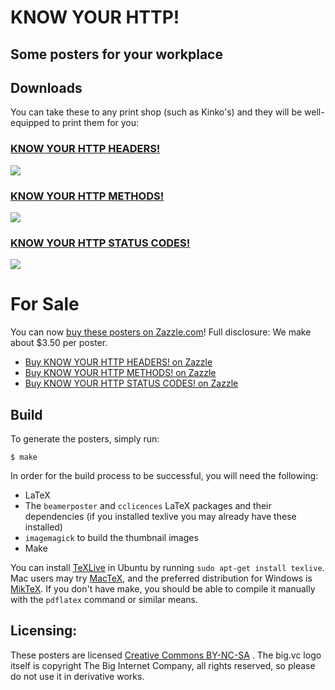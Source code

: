# KNOW YOUR HTTP!
## Some posters for your workplace

## Downloads

You can take these to any print shop (such as Kinko's) and they will be well-equipped to print them for you:

### [KNOW YOUR HTTP HEADERS!](https://github.com/jesusabdullah/know-your-http/blob/master/headers.pdf?raw=true)

[![](https://raw.github.com/bigcompany/know-your-http/master/thumbnails/headers.png)](https://github.com/jesusabdullah/know-your-http/blob/master/headers.pdf?raw=true)


### [KNOW YOUR HTTP METHODS!](https://github.com/jesusabdullah/know-your-http/blob/master/methods.pdf?raw=true)

[![](https://raw.github.com/bigcompany/know-your-http/master/thumbnails/methods.png)](https://github.com/jesusabdullah/know-your-http/blob/master/methods.pdf?raw=true)

### [KNOW YOUR HTTP STATUS CODES!](https://github.com/jesusabdullah/know-your-http/blob/master/status-codes.pdf?raw=true)

[![](https://raw.github.com/bigcompany/know-your-http/master/thumbnails/status-codes.png)](https://github.com/jesusabdullah/know-your-http/blob/master/status-codes.pdf?raw=true)

# For Sale

You can now [buy these posters on Zazzle.com](http://www.zazzle.com/bigcompany/gifts?cg=196156583198150258)! Full disclosure: We make about $3.50 per poster.

* [Buy KNOW YOUR HTTP HEADERS! on Zazzle](http://www.zazzle.com/know_your_http_headers_v0_1_0_size_a1-228190277124642405)
* [Buy KNOW YOUR HTTP METHODS! on Zazzle](http://www.zazzle.com/know_your_http_methods_v0_1_0_size_a1_poster-228777599755392880)
* [Buy KNOW YOUR HTTP STATUS CODES! on Zazzle](http://www.zazzle.com/know_your_http_status_codes_v0_1_0_size_a1-228998788799186043)

## Build

To generate the posters, simply run:

    $ make

In order for the build process to be successful, you will need the following:

* LaTeX
* The `beamerposter` and `cclicences` LaTeX packages and their dependencies (if you installed texlive you may already have these installed)
* `imagemagick` to build the thumbnail images
* Make

You can install [TeXLive](https://www.tug.org/texlive/) in Ubuntu by running `sudo apt-get install texlive`. Mac users may try [MacTeX](http://www.tug.org/mactex/), and the preferred distribution for Windows is [MikTeX](http://www.miktex.org/). If you don't have make, you should be able to compile it manually with the `pdflatex` command or similar means.

## Licensing:

These posters are licensed [Creative Commons BY-NC-SA](http://creativecommons.org/licenses/by-nc-sa/3.0/) . The big.vc logo itself is copyright The Big Internet Company, all rights reserved, so please do not use it in derivative works.

